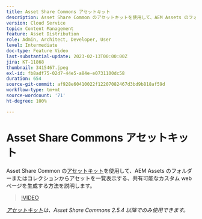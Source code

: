 ```yaml
---
title: Asset Share Commons アセットキット
description: Asset Share Common のアセットキットを使用して、AEM Assets のフォルダーまたはコレクションからアセットを一覧表示する、共有可能なカスタム web ページを生成する方法を説明します。
version: Cloud Service
topic: Content Management
feature: Asset Distribution
role: Admin, Architect, Developer, User
level: Intermediate
doc-type: Feature Video
last-substantial-update: 2023-02-13T00:00:00Z
jira: KT-11868
thumbnail: 3415467.jpeg
exl-id: fb8adf75-02d7-44e5-a84e-e0731100dc58
duration: 654
source-git-commit: af928e60410022f12207082467d3bd9b818af59d
workflow-type: tm+mt
source-wordcount: '71'
ht-degree: 100%

---
```


# Asset Share Commons アセットキット

Asset Share Common の[アセットキット](https://opensource.adobe.com/asset-share-commons/pages/asset-kit/overview/)を使用して、AEM Assets のフォルダーまたはコレクションからアセットを一覧表示する、共有可能なカスタム web ページを生成する方法を説明します。

>[!VIDEO](https://video.tv.adobe.com/v/3415467?quality=12&learn=on)

_[アセットキット](https://opensource.adobe.com/asset-share-commons/pages/asset-kit/overview/)は、Asset Share Commons 2.5.4 以降でのみ使用できます。_

